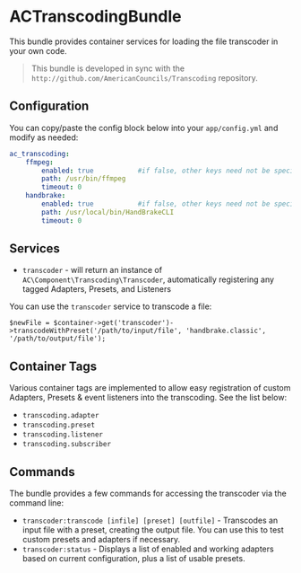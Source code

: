 # ACTranscodingBundle #

This bundle provides container services for loading the file transcoder in your own code.

> This bundle is developed in sync with the `http://github.com/AmericanCouncils/Transcoding` repository.

## Configuration ##

You can copy/paste the config block below into your `app/config.yml` and modify as needed:

```yml
ac_transcoding:
    ffmpeg: 
        enabled: true           #if false, other keys need not be specified
        path: /usr/bin/ffmpeg
        timeout: 0
    handbrake:
        enabled: true           #if false, other keys need not be specified
        path: /usr/local/bin/HandBrakeCLI
        timeout: 0
```

## Services ##

* `transcoder` - will return an instance of `AC\Component\Transcoding\Transcoder`, automatically registering any tagged Adapters, Presets, and Listeners

You can use the `transcoder` service to transcode a file:

    $newFile = $container->get('transcoder')->transcodeWithPreset('/path/to/input/file', 'handbrake.classic', '/path/to/output/file');

## Container Tags ##

Various container tags are implemented to allow easy registration of custom Adapters, Presets & event listeners into the transcoding.  See the list below:

* `transcoding.adapter`
* `transcoding.preset`
* `transcoding.listener`
* `transcoding.subscriber`

## Commands ##

The bundle provides a few commands for accessing the transcoder via the command line:

* `transcoder:transcode [infile] [preset] [outfile]` - Transcodes an input file with a preset, creating the output file.  You can use this to test custom presets and adapters if necessary.
* `transcoder:status` - Displays a list of enabled and working adapters based on current configuration, plus a list of usable presets.

